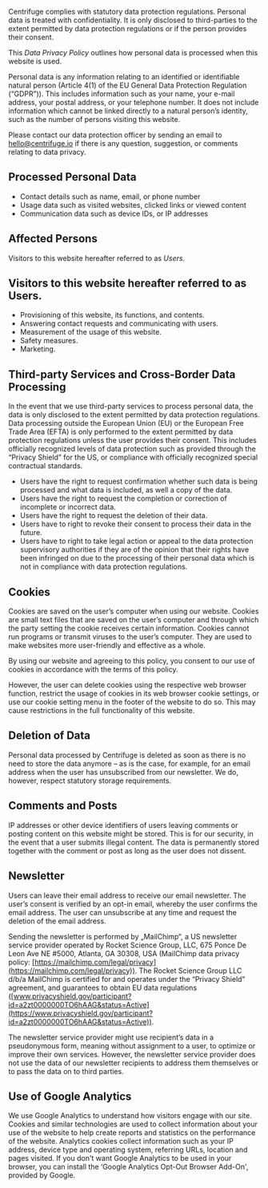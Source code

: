 Centrifuge complies with statutory data protection regulations. Personal data is treated with confidentiality. It is only disclosed to third-parties to the extent permitted by data protection regulations or if the person provides their consent.

This _Data Privacy Policy_ outlines how personal data is processed when this website is used.

Personal data is any information relating to an identified or identifiable natural person (Article 4(1) of the EU General Data Protection Regulation (“GDPR”)). This includes information such as your name, your e-mail address, your postal address, or your telephone number. It does not include information which cannot be linked directly to a natural person’s identity, such as the number of persons visiting this website.

Please contact our data protection officer by sending an email to [hello@centrifuge.io](mailto:hello@centrifuge.io) if there is any question, suggestion, or comments relating to data privacy.

## Processed Personal Data

- Contact details such as name, email, or phone number
- Usage data such as visited websites, clicked links or viewed content
- Communication data such as device IDs, or IP addresses

## Affected Persons

Visitors to this website hereafter referred to as _Users_.

## Visitors to this website hereafter referred to as Users.

- Provisioning of this website, its functions, and contents.
- Answering contact requests and communicating with users.
- Measurement of the usage of this website.
- Safety measures.
- Marketing.

## Third-party Services and Cross-Border Data Processing

In the event that we use third-party services to process personal data, the data is only disclosed to the extent permitted by data protection regulations. Data processing outside the European Union (EU) or the European Free Trade Area (EFTA) is only performed to the extent permitted by data protection regulations unless the user provides their consent. This includes officially recognized levels of data protection such as provided through the “Privacy Shield” for the US, or compliance with officially recognized special contractual standards.

- Users have the right to request confirmation whether such data is being processed and what data is included, as well a copy of the data.
- Users have the right to request the completion or correction of incomplete or incorrect data.
- Users have the right to request the deletion of their data.
- Users have to right to revoke their consent to process their data in the future.
- Users have to right to take legal action or appeal to the data protection supervisory authorities if they are of the opinion that their rights have been infringed on due to the processing of their personal data which is not in compliance with data protection regulations.

## Cookies

Cookies are saved on the user’s computer when using our website. Cookies are small text files that are saved on the user’s computer and through which the party setting the cookie receives certain information. Cookies cannot run programs or transmit viruses to the user’s computer. They are used to make websites more user-friendly and effective as a whole.

By using our website and agreeing to this policy, you consent to our use of cookies in accordance with the terms of this policy.

However, the user can delete cookies using the respective web browser function, restrict the usage of cookies in its web browser cookie settings, or use our cookie setting menu in the footer of the website to do so. This may cause restrictions in the full functionality of this website.

## Deletion of Data

Personal data processed by Centrifuge is deleted as soon as there is no need to store the data anymore – as is the case, for example, for an email address when the user has unsubscribed from our newsletter. We do, however, respect statutory storage requirements.

## Comments and Posts

IP addresses or other device identifiers of users leaving comments or posting content on this website might be stored. This is for our security, in the event that a user submits illegal content. The data is permanently stored together with the comment or post as long as the user does not dissent.

## Newsletter

Users can leave their email address to receive our email newsletter. The user’s consent is verified by an opt-in email, whereby the user confirms the email address. The user can unsubscribe at any time and request the deletion of the email address.

Sending the newsletter is performed by „MailChimp“, a US newsletter service provider operated by Rocket Science Group, LLC, 675 Ponce De Leon Ave NE #5000, Atlanta, GA 30308, USA (MailChimp data privacy policy: [https://mailchimp.com/legal/privacy](https://mailchimp.com/legal/privacy)). The Rocket Science Group LLC d/b/a MailChimp is certified for and operates under the “Privacy Shield” agreement, and guarantees to obtain EU data regulations ([www.privacyshield.gov/participant?id=a2zt0000000TO6hAAG&status=Active](https://www.privacyshield.gov/participant?id=a2zt0000000TO6hAAG&status=Active)).

The newsletter service provider might use recipient’s data in a pseudonymous form, meaning without assignment to a user, to optimize or improve their own services. However, the newsletter service provider does not use the data of our newsletter recipients to address them themselves or to pass the data on to third parties.

## Use of Google Analytics

We use Google Analytics to understand how visitors engage with our site. Cookies and similar technologies are used to collect information about your use of the website to help create reports and statistics on the performance of the website. Analytics cookies collect information such as your IP address, device type and operating system, referring URLs, location and pages visited. If you don't want Google Analytics to be used in your browser, you can install the ‘Google Analytics Opt-Out Browser Add-On', provided by Google.
